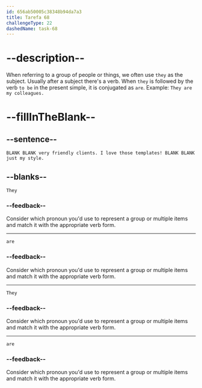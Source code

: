 ```yaml
---
id: 656ab50005c38348b94da7a3
title: Tarefa 68
challengeType: 22
dashedName: task-68
---
```


# --description--

When referring to a group of people or things, we often use `they` as the subject. Usually after a subject there's a verb. When `they` is followed by the verb `to be` in the present simple, it is conjugated as `are`. Example: `They are my colleagues.`

# --fillInTheBlank--

## --sentence--

`BLANK BLANK very friendly clients. I love those templates! BLANK BLANK just my style.`

## --blanks--

`They`

### --feedback--

Consider which pronoun you'd use to represent a group or multiple items and match it with the appropriate verb form.

---

`are`

### --feedback--

Consider which pronoun you'd use to represent a group or multiple items and match it with the appropriate verb form.

---

`They`

### --feedback--

Consider which pronoun you'd use to represent a group or multiple items and match it with the appropriate verb form.

---

`are`

### --feedback--

Consider which pronoun you'd use to represent a group or multiple items and match it with the appropriate verb form.

